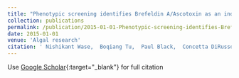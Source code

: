 ```yaml
---
title: "Phenotypic screening identifies Brefeldin A/Ascotoxin as an inducer of lipid storage in the algae Chlamydomonas reinhardtii"
collection: publications
permalink: /publication/2015-01-01-Phenotypic-screening-identifies-Brefeldin-AAscotoxin-as-an-inducer-of-lipid-storage-in-the-algae-Chlamydomonas-reinhardtii
date: 2015-01-01
venue: 'Algal research'
citation: ' Nishikant Wase,  Boqiang Tu,  Paul Black,  Concetta DiRusso, &quot;Phenotypic screening identifies Brefeldin A/Ascotoxin as an inducer of lipid storage in the algae Chlamydomonas reinhardtii.&quot; Algal research, 2015.'
---
```

Use [Google Scholar](https://scholar.google.com/scholar?q=Phenotypic+screening+identifies+Brefeldin+A/Ascotoxin+as+an+inducer+of+lipid+storage+in+the+algae+Chlamydomonas+reinhardtii){:target="_blank"} for full citation